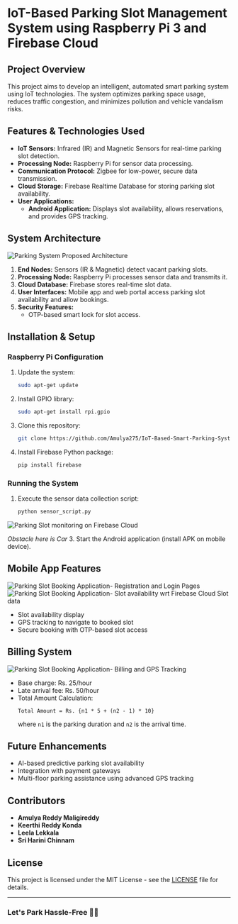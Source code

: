 # IoT-Based Parking Slot Management System using Raspberry Pi 3 and Firebase Cloud

## Project Overview
This project aims to develop an intelligent, automated smart parking system using IoT technologies. The system optimizes parking space usage, reduces traffic congestion, and minimizes pollution and vehicle vandalism risks.

## Features & Technologies Used
- **IoT Sensors:** Infrared (IR) and Magnetic Sensors for real-time parking slot detection.
- **Processing Node:** Raspberry Pi for sensor data processing.
- **Communication Protocol:** Zigbee for low-power, secure data transmission.
- **Cloud Storage:** Firebase Realtime Database for storing parking slot availability.
- **User Applications:**
  - **Android Application:** Displays slot availability, allows reservations, and provides GPS tracking.
 

## System Architecture
![Parking System Proposed Architecture](images/Architecture.png)
1. **End Nodes:** Sensors (IR & Magnetic) detect vacant parking slots.
2. **Processing Node:** Raspberry Pi processes sensor data and transmits it.
3. **Cloud Database:** Firebase stores real-time slot data.
4. **User Interfaces:** Mobile app and web portal access parking slot availability and allow bookings.
5. **Security Features:**
   - OTP-based smart lock for slot access.

## Installation & Setup
### Raspberry Pi Configuration
1. Update the system:
   ```bash
   sudo apt-get update
   ```
2. Install GPIO library:
   ```bash
   sudo apt-get install rpi.gpio
   ```
3. Clone this repository:
   ```bash
   git clone https://github.com/Amulya275/IoT-Based-Smart-Parking-System-with-Raspberry-Pi.git
   ```
4. Install Firebase Python package:
   ```bash
   pip install firebase
   ```

### Running the System
1. Execute the sensor data collection script:
   ```bash
   python sensor_script.py
   ```
   
![Parking Slot monitoring on Firebase Cloud](images/FirebaseCloud.png)

   *Obstacle here is Car*
3. Start the Android application (install APK on mobile device).


## Mobile App Features
![Parking Slot Booking Application- Registration and Login Pages](images/AppRegistrationandLogin.png)
![Parking Slot Booking Application- Slot availability wrt Firebase Cloud Slot data](images/SlotsDisplayonApp.png)
- Slot availability display
- GPS tracking to navigate to booked slot
- Secure booking with OTP-based slot access

## Billing System
![Parking Slot Booking Application- Billing and GPS Tracking](images/BillingAndGPS.png)

- Base charge: Rs. 25/hour
- Late arrival fee: Rs. 50/hour
- Total Amount Calculation:
  ```
  Total Amount = Rs. {n1 * 5 + (n2 - 1) * 10}
  ```
  where `n1` is the parking duration and `n2` is the arrival time.

## Future Enhancements
- AI-based predictive parking slot availability
- Integration with payment gateways
- Multi-floor parking assistance using advanced GPS tracking

## Contributors
- **Amulya Reddy Maligireddy**  
- **Keerthi Reddy Konda**  
- **Leela Lekkala**  
- **Sri Harini Chinnam**  

## License
This project is licensed under the MIT License - see the [LICENSE](LICENSE) file for details.

---
### Let's Park Hassle-Free 🚗💨
